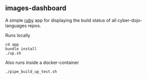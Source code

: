 
## images-dashboard

A simple [ruby](https://www.ruby-lang.org/en/) app for displaying
the build status of all cyber-dojo-languages repos.

Runs locally
```
cd app
bundle install
./up.sh
```

Also runs inside a docker-container
```
./pipe_build_up_test.sh
```